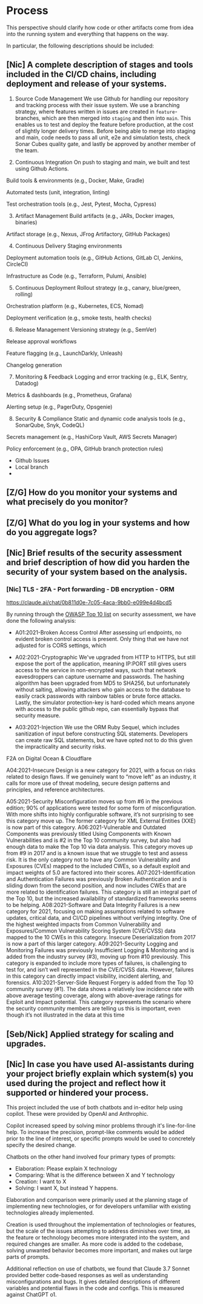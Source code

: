 # Process

This perspective should clarify how code or other artifacts come from idea into the running system and everything that happens on the way.

In particular, the following descriptions should be included:

## [Nic] A complete description of stages and tools included in the CI/CD chains, including deployment and release of your systems.

1. Source Code Management
We use Github for handling our repository and tracking process with their issue system. We use a branching strategy, where features written in issues are created in `feature`-branches, which are then merged into `staging` and then into `main`. This enables us to test and deploy the feature before production, at the cost of slightly longer delivery times. Before being able to merge into staging and main, code needs to pass all unit, e2e and simulation tests, check Sonar Cubes quality gate, and lastly be approved by another member of the team.

1. Continuous Integration
On push to staging and main, we built and test using Github Actions. 

Build tools & environments (e.g., Docker, Make, Gradle)

Automated tests (unit, integration, linting)

Test orchestration tools (e.g., Jest, Pytest, Mocha, Cypress)

3. Artifact Management
Build artifacts (e.g., JARs, Docker images, binaries)

Artifact storage (e.g., Nexus, JFrog Artifactory, GitHub Packages)

4. Continuous Delivery
Staging environments

Deployment automation tools (e.g., GitHub Actions, GitLab CI, Jenkins, CircleCI)

Infrastructure as Code (e.g., Terraform, Pulumi, Ansible)

5. Continuous Deployment
Rollout strategy (e.g., canary, blue/green, rolling)

Orchestration platform (e.g., Kubernetes, ECS, Nomad)

Deployment verification (e.g., smoke tests, health checks)

6. Release Management
Versioning strategy (e.g., SemVer)

Release approval workflows

Feature flagging (e.g., LaunchDarkly, Unleash)

Changelog generation

7. Monitoring & Feedback
Logging and error tracking (e.g., ELK, Sentry, Datadog)

Metrics & dashboards (e.g., Prometheus, Grafana)

Alerting setup (e.g., PagerDuty, Opsgenie)

8. Security & Compliance
Static and dynamic code analysis tools (e.g., SonarQube, Snyk, CodeQL)

Secrets management (e.g., HashiCorp Vault, AWS Secrets Manager)

Policy enforcement (e.g., OPA, GitHub branch protection rules)

- Github Issues
- Local branch
- 


## [Z/G] How do you monitor your systems and what precisely do you monitor?



## [Z/G]  What do you log in your systems and how do you aggregate logs?



## [Nic] Brief results of the security assessment and brief description of how did you harden the security of your system based on the analysis.

   ### [Nic] TLS - 2FA - Port forwarding - DB encryption - ORM 

https://claude.ai/chat/0b811d0e-7c05-4aca-9bb0-e099e4d4bcd5

By running through the [OWASP Top 10 list](https://owasp.org/www-project-top-ten/) on security assessment, we have done the following analysis:
- A01:2021-Broken Access Control
After assessing url endpoints, no evident broken control access is present. Only thing that we have not adjusted for is CORS settings, which 

- A02:2021-Cryptographic
We've upgraded from HTTP to HTTPS, but still expose the port of the application, meaning IP:PORT still gives users access to the service in non-encrypted ways, such that network eavesdroppers can capture username and passwords. The hashing algorithm has been upgraded from MD5 to SHA256, but unfortunately without salting, allowing attackers who gain access to the database to easily crack passwords with rainbow tables or brute force attacks. Lastly, the simulator protection-key is hard-coded which means anyone with access to the public github repo, can essentially bypass that security measure.

- A03:2021-Injection
We use the ORM Ruby Sequel, which includes sanitization of input before constructing SQL statements. Developers can create raw SQL statements, but we have opted not to do this given the impracticality and security risks.


F2A on Digital Ocean & Cloudflare

A04:2021-Insecure Design is a new category for 2021, with a focus on risks related to design flaws. If we genuinely want to “move left” as an industry, it calls for more use of threat modeling, secure design patterns and principles, and reference architectures.




A05:2021-Security Misconfiguration moves up from #6 in the previous edition; 90% of applications were tested for some form of misconfiguration. With more shifts into highly configurable software, it’s not surprising to see this category move up. The former category for XML External Entities (XXE) is now part of this category.
A06:2021-Vulnerable and Outdated Components was previously titled Using Components with Known Vulnerabilities and is #2 in the Top 10 community survey, but also had enough data to make the Top 10 via data analysis. This category moves up from #9 in 2017 and is a known issue that we struggle to test and assess risk. It is the only category not to have any Common Vulnerability and Exposures (CVEs) mapped to the included CWEs, so a default exploit and impact weights of 5.0 are factored into their scores.
A07:2021-Identification and Authentication Failures was previously Broken Authentication and is sliding down from the second position, and now includes CWEs that are more related to identification failures. This category is still an integral part of the Top 10, but the increased availability of standardized frameworks seems to be helping.
A08:2021-Software and Data Integrity Failures is a new category for 2021, focusing on making assumptions related to software updates, critical data, and CI/CD pipelines without verifying integrity. One of the highest weighted impacts from Common Vulnerability and Exposures/Common Vulnerability Scoring System (CVE/CVSS) data mapped to the 10 CWEs in this category. Insecure Deserialization from 2017 is now a part of this larger category.
A09:2021-Security Logging and Monitoring Failures was previously Insufficient Logging & Monitoring and is added from the industry survey (#3), moving up from #10 previously. This category is expanded to include more types of failures, is challenging to test for, and isn’t well represented in the CVE/CVSS data. However, failures in this category can directly impact visibility, incident alerting, and forensics.
A10:2021-Server-Side Request Forgery is added from the Top 10 community survey (#1). The data shows a relatively low incidence rate with above average testing coverage, along with above-average ratings for Exploit and Impact potential. This category represents the scenario where the security community members are telling us this is important, even though it’s not illustrated in the data at this time








## [Seb/Nick] Applied strategy for scaling and upgrades.



## [Nic] In case you have used AI-assistants during your project briefly explain which system(s) you used during the project and reflect how it supported or hindered your process.
This project included the use of both chatbots and in-editor help using copilot. These were provided by OpenAI and Anthrophic.

Copilot increased speed by solving minor problems through it's line-for-line help. To increase the precision, prompt-like comments would be added prior to the line of interest, or specific prompts would be used to concretely specify the desired change.

Chatbots on the other hand involved four primary types of prompts:
- Elaboration: Please explain X technology
- Comparing: What is the difference between X and Y technology
- Creation: I want to X
- Solving: I want X, but instead Y happens.

Elaboration and comparison were primarily used at the planning stage of implementing new technologies, or for developers unfamiliar with existing technologies already implemented.

Creation is used throughout the implementation of technologies or features, but the scale of the issues attempting to address diminishes over time, as the feature or technology becomes more intergrated into the system, and required changes are smaller.
As more code is added to the codebase, solving unwanted behavior becomes more important, and makes out large parts of prompts.

Additional reflection on use of chatbots, we found that Claude 3.7 Sonnet provided better code-based responses as well as understanding misconfigurations and bugs. It gives detailed descriptions of different variables and potential flaws in the code and configs. This is measured against ChatGPT o1.
